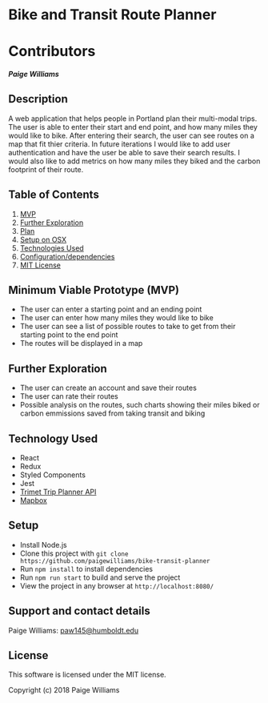 # **Bike and Transit Route Planner**

# Contributors
##### Paige Williams  


## Description
A web application that helps people in Portland plan their multi-modal trips. The user is able to enter their start and end point, and how many miles they would like to bike. After entering their search, the user can see routes on a map that fit thier criteria. In future iterations I would like to add user authentication and have the user be able to save their search results. I would also like to add metrics on how many miles they biked and the carbon footprint of their route. 

## Table of Contents
  1. [MVP](#specs-work)
  2. [Further Exploration](#specs-work1)
  3. [Plan](#plan)
  4. [Setup on OSX](#setup)
  5. [Technologies Used](#Tech-used)
  6. [Configuration/dependencies](#config-dep)
  7. [MIT License](#mit-lic)


## Minimum Viable Prototype (MVP) <a name="specs-work"></a>

* The user can enter a starting point and an ending point
* The user can enter how many miles they would like to bike
* The user can see a list of possible routes to take to get from their starting point to the end point
* The routes will be displayed in a map

## Further Exploration <a name="specs-work1"></a>

* The user can create an account and save their routes
* The user can rate their routes
* Possible analysis on the routes, such charts showing their miles biked or carbon emmissions saved from taking transit and biking

## Technology Used <a name="Tech-used"></a>

* React
* Redux
* Styled Components
* Jest
* [Trimet Trip Planner API](https://developer.trimet.org/ws_docs/tripplanner_ws.shtml)
* [Mapbox](https://www.mapbox.com/) 


## Setup <a name="setup"></a>
* Install Node.js
* Clone this project with `git clone https://github.com/paigewilliams/bike-transit-planner`
* Run `npm install` to install dependencies
* Run `npm run start` to build and serve the project
* View the project in any browser at `http://localhost:8080/`

## Support and contact details

Paige Williams: [paw145@humboldt.edu](mailto:paw145@humboldt.edu)

## License <a name="mit-lic"></a>

This software is licensed under the MIT license.

Copyright (c) 2018 Paige Williams